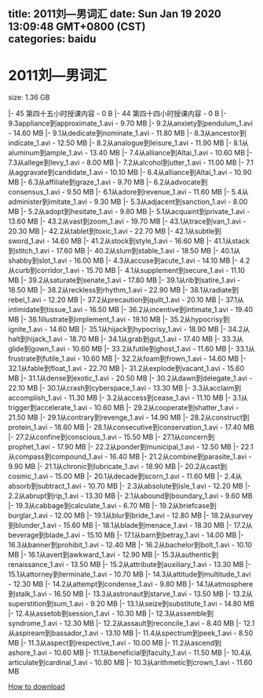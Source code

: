 
title: 2011刘—男词汇
date: Sun Jan 19 2020 13:09:48 GMT+0800 (CST)    
categories: baidu
---

# 2011刘—男词汇
size: 1.36 GB
 
 
|- 45 第四十五小时授课内容 - 0 B
|- 44 第四十四小时授课内容 - 0 B
|- 9.3appliance到approximate_1.avi - 9.70 MB
|- 9.2从anxiety到pendulum_1.avi - 14.60 MB
|- 9.1从dedicate到nominate_1.avi - 11.80 MB
|- 8.3从ancestor到indicate_1.avi - 12.50 MB
|- 8.2从analogue到leisure_1.avi - 11.90 MB
|- 8.1从aluminum到ample_1.avi - 13.40 MB
|- 7.4从alliance到Altai_1.avi - 10.60 MB
|- 7.3从allege到levy_1.avi - 8.00 MB
|- 7.2从alcohol到utter_1.avi - 11.00 MB
|- 7.1从aggravate到candidate_1.avi - 10.10 MB
|- 6.4从alliance到Altai_1.avi - 10.90 MB
|- 6.3从affiliate到graze_1.avi - 9.70 MB
|- 6.2从advocate到consensus_1.avi - 9.50 MB
|- 6.1从adore到revenue_1.avi - 11.60 MB
|- 5.4从administer到imitate_1.avi - 9.30 MB
|- 5.3从adjacent到sanction_1.avi - 8.00 MB
|- 5.2从adopt到hesitate_1.avi - 9.80 MB
|- 5.1从acquaint到private_1.avi - 13.60 MB
|- 43.2从vast到zoom_1.avi - 19.70 MB
|- 43.1从trace到van_1.avi - 20.30 MB
|- 42.2从tablet到toxic_1.avi - 22.70 MB
|- 42.1从subtle到sword_1.avi - 14.60 MB
|- 41.2从stock到style_1.avi - 16.60 MB
|- 41.1从stack到stitch_1.avi - 17.60 MB
|- 40.2从slum到stable_1.avi - 18.50 MB
|- 40.1从shabby到slot_1.avi - 16.00 MB
|- 4.3从accuse到acute_1.avi - 14.10 MB
|- 4.2从curb到corridor_1.avi - 15.70 MB
|- 4.1从supplement到secure_1.avi - 11.10 MB
|- 39.2从saturate到senate_1.avi - 17.80 MB
|- 39.1从rib到satire_1.avi - 18.50 MB
|- 38.2从reckless到rhythm_1.avi - 22.90 MB
|- 38.1从radiate到rebel_1.avi - 12.20 MB
|- 37.2从precaution到quilt_1.avi - 20.10 MB
|- 37.1从intimidate到tissue_1.avi - 16.50 MB
|- 36.2从incentive到intimate_1.avi - 19.40 MB
|- 36.1illustrate到implement_1.avi - 19.10 MB
|- 35.2从hypocrisy到ignite_1.avi - 14.60 MB
|- 35.1从hijack到hypocrisy_1.avi - 18.90 MB
|- 34.2从halt到hijack_1.avi - 18.70 MB
|- 34.1从grab到gut_1.avi - 17.40 MB
|- 33.3从glide到gown_1.avi - 10.60 MB
|- 33.2从futile到ghost_1.avi - 11.60 MB
|- 33.1从frustrate到futile_1.avi - 10.60 MB
|- 32.2从foam到frown_1.avi - 14.60 MB
|- 32.1从fable到float_1.avi - 22.70 MB
|- 31.2从explode到vacant_1.avi - 15.60 MB
|- 31.1从dense到exotic_1.avi - 20.50 MB
|- 30.2从dawn到delegate_1.avi - 22.10 MB
|- 30.1从crash到cyberspace_1.avi - 13.30 MB
|- 3.3从acclaim到accomplish_1.avi - 11.30 MB
|- 3.2从access到cease_1.avi - 11.10 MB
|- 3.1从trigger到accelerate_1.avi - 10.60 MB
|- 29.2从cooperate到shatter_1.avi - 21.50 MB
|- 29.1从contrary到revenge_1.avi - 14.90 MB
|- 28.2从construct到protein_1.avi - 18.60 MB
|- 28.1从consecutive到conservation_1.avi - 17.40 MB
|- 27.2从confine到conscious_1.avi - 15.50 MB
|- 27.1从concern到prophet_1.avi - 17.90 MB
|- 22.2从ponder到municipal_1.avi - 12.50 MB
|- 22.1从compass到compound_1.avi - 16.40 MB
|- 21.2从combine到parasite_1.avi - 9.90 MB
|- 21.1从chronic到lubricate_1.avi - 18.90 MB
|- 20.2从cast到cosmic_1.avi - 15.00 MB
|- 20.1从decade到scorn_1.avi - 11.60 MB
|- 2.4从absorb到subtract_1.avi - 10.70 MB
|- 2.3从absolute到isle_1.avi - 12.20 MB
|- 2.2从abrupt到rip_1.avi - 13.30 MB
|- 2.1从abound到boundary_1.avi - 9.60 MB
|- 19.3从cabbage到calculate_1.avi - 6.70 MB
|- 19.2从briefcase到burglar_1.avi - 12.00 MB
|- 19.1从blur到bride_1.avi - 12.80 MB
|- 18.2从survey到blunder_1.avi - 15.60 MB
|- 18.1从blade到menace_1.avi - 18.30 MB
|- 17.2从beverage到blade_1.avi - 15.10 MB
|- 17.1从barn到betray_1.avi - 14.00 MB
|- 16.3从banner到prohibit_1.avi - 12.40 MB
|- 16.2从bachelor到bolt_1.avi - 10.10 MB
|- 16.1从avert到awkward_1.avi - 12.90 MB
|- 15.3从authentic到renaissance_1.avi - 13.50 MB
|- 15.2从attribute到auxiliary_1.avi - 13.30 MB
|- 15.1从attorney到terminate_1.avi - 10.70 MB
|- 14.3从attitude到multitude_1.avi - 12.30 MB
|- 14.2从attempt到condense_1.avi - 9.80 MB
|- 14.1从atmosphere到stalk_1.avi - 16.50 MB
|- 13.3从astronaut到starve_1.avi - 13.50 MB
|- 13.2从superstition到sum_1.avi - 9.20 MB
|- 13.1从seize到substitute_1.avi - 14.80 MB
|- 12.4从assetob到session_1.avi - 10.30 MB
|- 12.3从assemble到syndrome_1.avi - 12.30 MB
|- 12.2从assault到reconcile_1.avi - 8.40 MB
|- 12.1从aspiream到bassador_1.avi - 13.10 MB
|- 11.4从spectrum到peek_1.avi - 8.50 MB
|- 11.3从aspect到respective_1.avi - 10.00 MB
|- 11.2从ascend到ashore_1.avi - 10.60 MB
|- 11.1从beneficial到faculty_1.avi - 11.50 MB
|- 10.4从articulate到cardinal_1.avi - 10.80 MB
|- 10.3从arithmetic到crown_1.avi - 11.60 MB

[How to download](https://bpcam.bemobtrk.com/go/2ceec3aa-1ca2-46d6-b9ff-aaa5c184517c?jno=525)